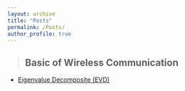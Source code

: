 ```yaml
---
layout: archive
title: "Posts"
permalink: /Posts/
author_profile: true
---
```


> ## Basic of Wireless Communication
* [Eigenvalue Decomposite (EVD)](https://blog.csdn.net/qq_41562431/article/details/126200965)